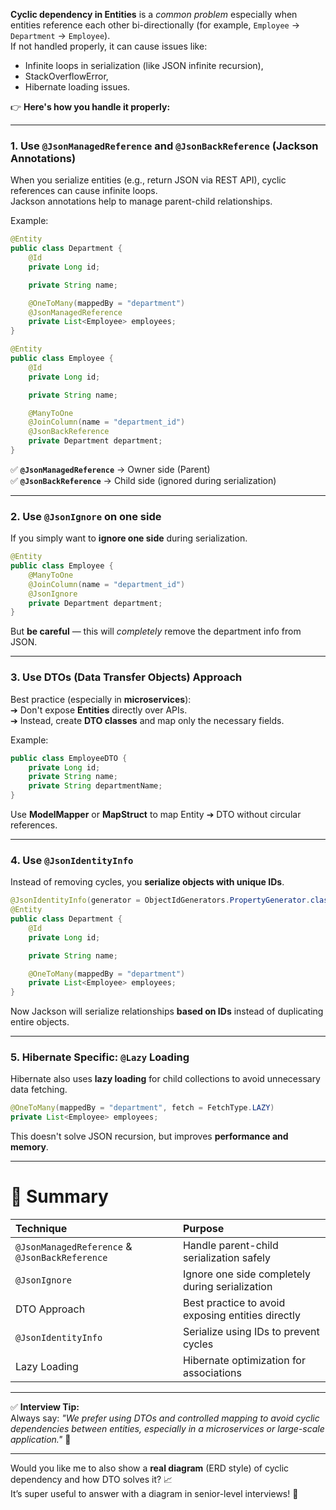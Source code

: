**Cyclic dependency in Entities** is a *common problem* especially when entities reference each other bi-directionally (for example, `Employee` → `Department` → `Employee`).  
If not handled properly, it can cause issues like:
- Infinite loops in serialization (like JSON infinite recursion),
- StackOverflowError,
- Hibernate loading issues.

👉 **Here's how you handle it properly:**

---

### 1. **Use `@JsonManagedReference` and `@JsonBackReference` (Jackson Annotations)**

When you serialize entities (e.g., return JSON via REST API), cyclic references can cause infinite loops.  
Jackson annotations help to manage parent-child relationships.

Example:

```java
@Entity
public class Department {
    @Id
    private Long id;

    private String name;

    @OneToMany(mappedBy = "department")
    @JsonManagedReference
    private List<Employee> employees;
}
```

```java
@Entity
public class Employee {
    @Id
    private Long id;

    private String name;

    @ManyToOne
    @JoinColumn(name = "department_id")
    @JsonBackReference
    private Department department;
}
```

✅ **`@JsonManagedReference`** → Owner side (Parent)  
✅ **`@JsonBackReference`** → Child side (ignored during serialization)

---

### 2. **Use `@JsonIgnore` on one side**

If you simply want to **ignore one side** during serialization.

```java
@Entity
public class Employee {
    @ManyToOne
    @JoinColumn(name = "department_id")
    @JsonIgnore
    private Department department;
}
```

But **be careful** — this will *completely* remove the department info from JSON.

---

### 3. **Use DTOs (Data Transfer Objects) Approach**

Best practice (especially in **microservices**):  
➔ Don't expose **Entities** directly over APIs.  
➔ Instead, create **DTO classes** and map only the necessary fields.

Example:

```java
public class EmployeeDTO {
    private Long id;
    private String name;
    private String departmentName;
}
```

Use **ModelMapper** or **MapStruct** to map Entity ➔ DTO without circular references.

---

### 4. **Use `@JsonIdentityInfo`**

Instead of removing cycles, you **serialize objects with unique IDs**.

```java
@JsonIdentityInfo(generator = ObjectIdGenerators.PropertyGenerator.class, property = "id")
@Entity
public class Department {
    @Id
    private Long id;

    private String name;

    @OneToMany(mappedBy = "department")
    private List<Employee> employees;
}
```

Now Jackson will serialize relationships **based on IDs** instead of duplicating entire objects.

---

### 5. **Hibernate Specific: `@Lazy` Loading**

Hibernate also uses **lazy loading** for child collections to avoid unnecessary data fetching.

```java
@OneToMany(mappedBy = "department", fetch = FetchType.LAZY)
private List<Employee> employees;
```

This doesn't solve JSON recursion, but improves **performance and memory**.

---

# 🚀 **Summary**

| Technique | Purpose |
|:---|:---|
| `@JsonManagedReference` & `@JsonBackReference` | Handle parent-child serialization safely |
| `@JsonIgnore` | Ignore one side completely during serialization |
| DTO Approach | Best practice to avoid exposing entities directly |
| `@JsonIdentityInfo` | Serialize using IDs to prevent cycles |
| Lazy Loading | Hibernate optimization for associations |

---

✅ **Interview Tip:**  
Always say: *"We prefer using DTOs and controlled mapping to avoid cyclic dependencies between entities, especially in a microservices or large-scale application."* 🎯

---

Would you like me to also show a **real diagram** (ERD style) of cyclic dependency and how DTO solves it? 📈  
It’s super useful to answer with a diagram in senior-level interviews! 🚀